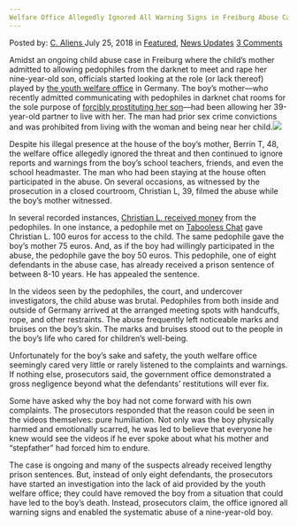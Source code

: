 ```yaml
---
Welfare Office Allegedly Ignored All Warning Signs in Freiburg Abuse Case
---
```

<article class="post-listing post-26397 post type-post status-publish format-standard has-post-thumbnail hentry category-deepdot-news category-news-updates tag-abuse tag-allegedly tag-case tag-freiburg tag-office tag-signs tag-warning tag-welfare">
    <div class="post-inner">
    <p class="post-meta">
    <span>Posted by: <a href="https://www.deepdotweb.com/author/caliens/" title="">C. Aliens </a></span>
    <span>July 25, 2018</span>
    <span>in <a href="https://www.deepdotweb.com/category/deepdot-news/" rel="category tag">Featured</a>, <a href="https://www.deepdotweb.com/category/news-updates/" rel="category tag">News Updates</a></span>
    <span><a href="https://www.deepdotweb.com/2018/07/25/welfare-office-allegedly-ignored-all-warning-signs-in-freiburg-abuse-case/#comments">3 Comments</a></span>
    </p>
    <div class="clear"></div>
    <div class="entry">
    <p>Amidst an ongoing child abuse case in Freiburg where the child&#8217;s mother admitted to allowing pedophiles from the darknet to meet and rape her nine-year-old son, officials started looking at the role (or lack thereof) played by <a href="https://www.wr.de/panorama/junge-gegen-geld-vergewaltigt-bundeswehr-soldat-vor-gericht-id214229095.html">the youth welfare office</a> in Germany. The boy&#8217;s mother—who recently admitted communicating with pedophiles in darknet chat rooms for the sole purpose of <a href="https://www.deepdotweb.com/2018/06/24/two-on-trial-for-selling-son-to-pedophiles-on-the-darknet/">forcibly prostituting her son</a>—had been allowing her 39-year-old partner to live with her. The man had prior sex crime convictions and was prohibited from living with the woman and being near her child.<img class="wp-image-26400 aligncenter" src="https://www.deepdotweb.com/wp-content/uploads/2018/07/word-image-58.jpeg" srcset="https://www.deepdotweb.com/wp-content/uploads/2018/07/word-image-58.jpeg 660w, https://www.deepdotweb.com/wp-content/uploads/2018/07/word-image-58-300x150.jpeg 300w" sizes="(max-width: 660px) 100vw, 660px" /></p>
    <p>Despite his illegal presence at the house of the boy&#8217;s mother, Berrin T, 48, the welfare office allegedly ignored the threat and then continued to ignore reports and warnings from the boy&#8217;s school teachers, friends, and even the school headmaster. The man who had been staying at the house often participated in the abuse. On several occasions, as witnessed by the prosecution in a closed courtroom, Christian L, 39, filmed the abuse while the boy&#8217;s mother witnessed.</p>
    <p>In several recorded instances, <a href="https://www.deepdotweb.com/2018/02/06/child-abuse-arrest-unveiled-lost-playpen-member/">Christian L. received money</a> from the pedophiles. In one instance, a pedophile met on <a href="https://www.deepdotweb.com/2018/05/14/tabooless-chat-admin-sentenced-to-prison-and-therapy/">Tabooless Chat</a> gave Christian L. 100 euros for access to the child. The same pedophile gave the boy&#8217;s mother 75 euros. And, as if the boy had willingly participated in the abuse, the pedophile gave the boy 50 euros. This pedophile, one of eight defendants in the abuse case, has already received a prison sentence of between 8-10 years. He has appealed the sentence.</p>
    <p>In the videos seen by the pedophiles, the court, and undercover investigators, the child abuse was brutal. Pedophiles from both inside and outside of Germany arrived at the arranged meeting spots with handcuffs, rope, and other restraints. The abuse frequently left noticeable marks and bruises on the boy&#8217;s skin. The marks and bruises stood out to the people in the boy&#8217;s life who cared for children&#8217;s well-being.</p>
    <p>Unfortunately for the boy&#8217;s sake and safety, the youth welfare office seemingly cared very little or rarely listened to the complaints and warnings. If nothing else, prosecutors said, the government office demonstrated a gross negligence beyond what the defendants’ restitutions will ever fix.</p>
    <p>Some have asked why the boy had not come forward with his own complaints. The prosecutors responded that the reason could be seen in the videos themselves: pure humiliation. Not only was the boy physically harmed and emotionally scarred, he was led to believe that everyone he knew would see the videos if he ever spoke about what his mother and “stepfather” had forced him to endure.</p>
    <p>The case is ongoing and many of the suspects already received lengthy prison sentences. But, instead of only eight defendants, the prosecutors have started an investigation into the lack of aid provided by the youth welfare office; they could have removed the boy from a situation that could have led to the boy&#8217;s death. Instead, prosecutors claim, the office ignored all warning signs and enabled the systematic abuse of a nine-year-old boy.</p>
    </div>
    <span style="display:none"><a href="https://www.deepdotweb.com/tag/abuse/" rel="tag">abuse</a> <a href="https://www.deepdotweb.com/tag/allegedly/" rel="tag">allegedly</a> <a href="https://www.deepdotweb.com/tag/case/" rel="tag">case</a> <a href="https://www.deepdotweb.com/tag/freiburg/" rel="tag">freiburg</a> <a href="https://www.deepdotweb.com/tag/office/" rel="tag">office</a> <a href="https://www.deepdotweb.com/tag/signs/" rel="tag">signs</a> <a href="https://www.deepdotweb.com/tag/warning/" rel="tag">warning</a> <a href="https://www.deepdotweb.com/tag/welfare/" rel="tag">welfare</a></span> <span style="display:none" class="updated">2018-07-25</span>
    <div style="display:none" class="vcard author" itemprop="author" itemscope itemtype="http://schema.org/Person"><strong class="fn" itemprop="name"><a href="https://www.deepdotweb.com/author/caliens/" title="Posts by C. Aliens" rel="author">C. Aliens</a></strong></div>
    </div>
</article>

